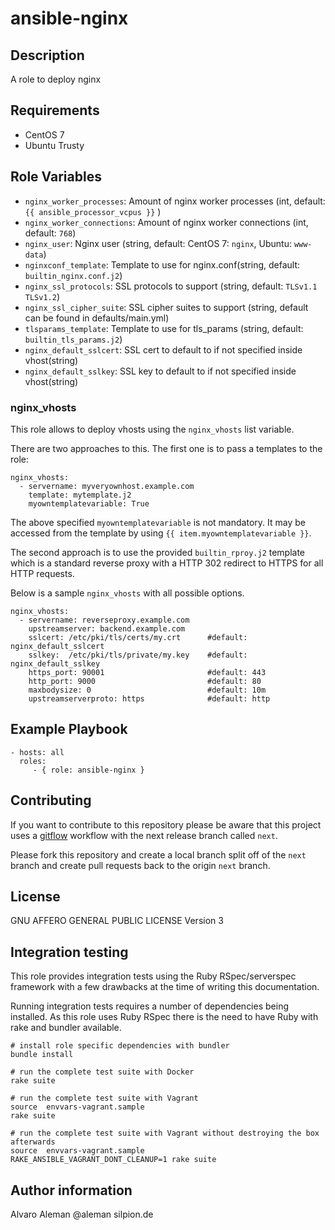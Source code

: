 # ansible-nginx

## Description

A role to deploy nginx

## Requirements

* CentOS 7
* Ubuntu Trusty


## Role Variables

* ``nginx_worker_processes``: Amount of nginx worker processes (int, default: ``{{ ansible_processor_vcpus }}`` )
* ``nginx_worker_connections``: Amount of nginx worker connections (int, default: ``768``)
* ``nginx_user``: Nginx user (string, default: CentOS 7: ``nginx``, Ubuntu: ``www-data``)
* ``nginxconf_template``: Template to use for nginx.conf(string, default: ``builtin_nginx.conf.j2``)
* ``nginx_ssl_protocols``: SSL protocols to support (string, default: ``TLSv1.1 TLSv1.2``)
* ``nginx_ssl_cipher_suite``: SSL cipher suites to support (string, default can be found in defaults/main.yml)
* ``tlsparams_template``: Template to use for tls_params (string, default: ``builtin_tls_params.j2``)
* ``nginx_default_sslcert``: SSL cert to default to if not specified inside vhost(string)
* ``nginx_default_sslkey``: SSL key to default to if not specified inside vhost(string)

### nginx_vhosts

This role allows to deploy vhosts using the ``nginx_vhosts`` list variable.

There are two approaches to this. The first one is to pass a templates to the role:

    nginx_vhosts:
      - servername: myveryownhost.example.com
        template: mytemplate.j2
        myowntemplatevariable: True

The above specified ``myowntemplatevariable`` is not mandatory. It may be accessed
from the template by using ``{{ item.myowntemplatevariable }}``.

The second approach is to use the provided ``builtin_rproy.j2`` template which is
a standard reverse proxy with a HTTP 302 redirect to HTTPS for all HTTP requests.

Below is a sample ``nginx_vhosts`` with all possible options.

    nginx_vhosts:
      - servername: reverseproxy.example.com
        upstreamserver: backend.example.com
        sslcert: /etc/pki/tls/certs/my.crt      #default: nginx_default_sslcert
        sslkey:  /etc/pki/tls/private/my.key    #default: nginx_default_sslkey
        https_port: 90001                       #default: 443
        http_port: 9000                         #default: 80
        maxbodysize: 0                          #default: 10m
        upstreamserverproto: https              #default: http

## Example Playbook

    - hosts: all
      roles:
         - { role: ansible-nginx }

## Contributing

If you want to contribute to this repository please be aware that this
project uses a [gitflow](http://nvie.com/posts/a-successful-git-branching-model/)
workflow with the next release branch called ``next``.

Please fork this repository and create a local branch split off of the ``next``
branch and create pull requests back to the origin ``next`` branch.

## License

GNU AFFERO GENERAL PUBLIC LICENSE Version 3

## Integration testing

This role provides integration tests using the Ruby RSpec/serverspec framework
with a few drawbacks at the time of writing this documentation.

Running integration tests requires a number of dependencies being
installed. As this role uses Ruby RSpec there is the need to have
Ruby with rake and bundler available.

    # install role specific dependencies with bundler
    bundle install

<!-- -->

    # run the complete test suite with Docker
    rake suite

<!-- -->

    # run the complete test suite with Vagrant
    source  envvars-vagrant.sample
    rake suite

    # run the complete test suite with Vagrant without destroying the box afterwards
    source  envvars-vagrant.sample
    RAKE_ANSIBLE_VAGRANT_DONT_CLEANUP=1 rake suite


## Author information

Alvaro Aleman @aleman silpion.de


<!-- vim: set nofen ts=4 sw=4 et: -->
